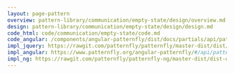 ```yaml
---
layout: page-pattern
overview: pattern-library/communication/empty-state/design/overview.md
design: pattern-library/communication/empty-state/design/design.md
code_html: code/communication/empty-state/code.md
code_angular: /components/angular-patternfly/dist/docs/partials/api/patternfly.views.component.pfEmptyState.html
impl_jquery: https://rawgit.com/patternfly/patternfly/master-dist/dist/tests/blank-slate.html
impl_angular: https://www.patternfly.org/angular-patternfly/#/api/patternfly.views.component:pfEmptyState
impl_ng: https://rawgit.com/patternfly/patternfly-ng/master-dist/dist-demo/#/emptystate
---
```

